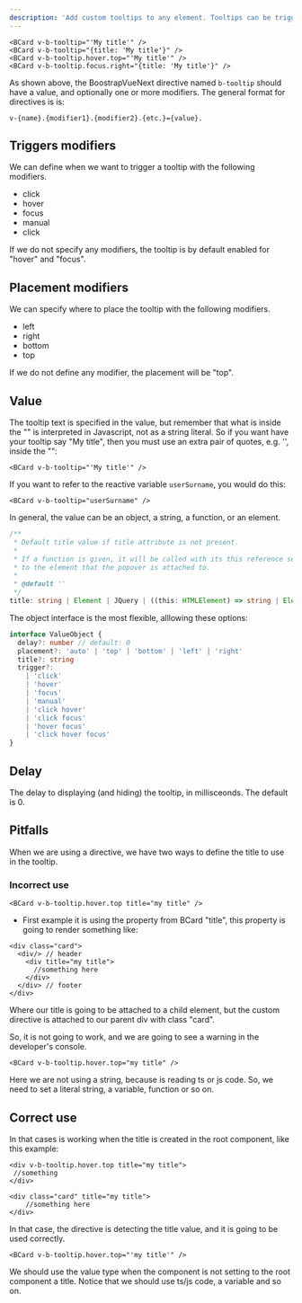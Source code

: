 ```yaml
---
description: 'Add custom tooltips to any element. Tooltips can be triggered by hovering, focusing, or clicking an element'
---
```


<BCard class="bg-body-tertiary">

```vue-html
<BCard v-b-tooltip="'My title'" />
<BCard v-b-tooltip="{title: 'My title'}" />
<BCard v-b-tooltip.hover.top="'My title'" />
<BCard v-b-tooltip.focus.right="{title: 'My title'}" />
```

</BCard>

As shown above, the BoostrapVueNext directive named `b-tooltip` should have a value, and optionally one or more modifiers. The general format for directives is is:

```vue-html
v-{name}.{modifier1}.{modifier2}.{etc.}={value}.
```

## Triggers modifiers

We can define when we want to trigger a tooltip with the following modifiers.

- click
- hover
- focus
- manual
- click

If we do not specify any modifiers, the tooltip is by default enabled for "hover" and "focus".

## Placement modifiers

We can specify where to place the tooltip with the following modifiers.

- left
- right
- bottom
- top

If we do not define any modifier, the placement will be "top".

## Value

The tooltip text is specified in the value, but remember that what is inside the "" is interpreted in Javascript, not as a string literal. So if you want have your tooltip say "My title", then you must use an extra pair of quotes, e.g. '', inside the "":

```vue-html
<BCard v-b-tooltip="'My title'" />
```

If you want to refer to the reactive variable `userSurname`, you would do this:

```vue-html
<BCard v-b-tooltip="userSurname" />
```

In general, the value can be an object, a string, a function, or an element.

<BCard class="bg-body-tertiary">

```ts
/**
 * Default title value if title attribute is not present.
 *
 * If a function is given, it will be called with its this reference set
 * to the element that the popover is attached to.
 *
 * @default ''
 */
title: string | Element | JQuery | ((this: HTMLElement) => string | Element | JQuery)
```

</BCard>

The object interface is the most flexible, alllowing these options:

<BCard class="bg-body-tertiary">

```ts
interface ValueObject {
  delay?: number // default: 0
  placement?: 'auto' | 'top' | 'bottom' | 'left' | 'right'
  title?: string
  trigger?:
    | 'click'
    | 'hover'
    | 'focus'
    | 'manual'
    | 'click hover'
    | 'click focus'
    | 'hover focus'
    | 'click hover focus'
}
```

</BCard>

## Delay

The delay to displaying (and hiding) the tooltip, in millisceonds. The default is 0.

## Pitfalls

When we are using a directive, we have two ways to define the title to use in the tooltip.

### Incorrect use

<BCard class="bg-body-tertiary">

```vue-html
<BCard v-b-tooltip.hover.top title="my title" />
```

</BCard>

- First example it is using the property from BCard "title", this property is going to render something like:

<BCard class="bg-body-tertiary">

```vue-html
<div class="card">
  <div/> // header
    <div title="my title">
      //something here
    </div>
  </div> // footer
</div>
```

</BCard>

Where our title is going to be attached to a child element, but the custom directive is attached to our parent div with class "card".

So, it is not going to work, and we are going to see a warning in the developer's console.

<BCard class="bg-body-tertiary">

```vue-html
<BCard v-b-tooltip.hover.top="my title" />
```

</BCard>

Here we are not using a string, because is reading ts or js code. So, we need to set a literal string, a variable, function or so on.

## Correct use

In that cases is working when the title is created in the root component, like this example:

<BCard class="bg-body-tertiary">

```vue-html
<div v-b-tooltip.hover.top title="my title">
 //something
</div>
```

</BCard>

<BCard class="bg-body-tertiary">

```vue-html
<div class="card" title="my title">
    //something here
</div>
```

</BCard>

In that case, the directive is detecting the title value, and it is going to be used correctly.

<BCard class="bg-body-tertiary">

```vue-html
<BCard v-b-tooltip.hover.top="'my title'" />
```

</BCard>

We should use the value type when the component is not setting to the root component a title. Notice that we should use ts/js code, a variable and so on.

<script setup lang="ts">
import {ref} from 'vue'
</script>
